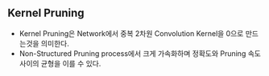 ## Kernel Pruning
* Kernel Pruning은 Network에서 중복 2차원 Convolution Kernel을 0으로 만드는것을 의미한다.
* Non-Structured Pruning process에서 크게 가속화하며 정확도와 Pruning 속도 사이의 균형을 이를 수 있다.
